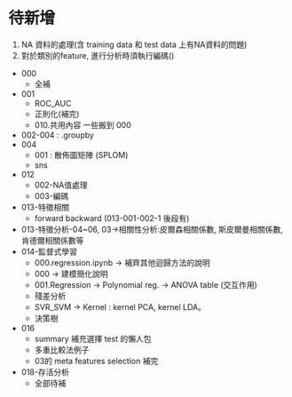 # 待新增

1. NA 資料的處理(含 training data 和 test data 上有NA資料的問題)
2. 對於類別的feature, 進行分析時須執行編碼()

* 000
  * 全補
* 001
  * ROC_AUC
  * 正則化(補完)
  * 010.共用內容 一些搬到 000
* 002-004 : .groupby
* 004
  * 001 : 散佈圖矩陣 (SPLOM)
  * sns
* 012
  * 002-NA值處理
  * 003-編碼
* 013-特徵相關
  * forward backward (013-001-002-1 後段有)
* 013-特徵分析-04~06, 03->相關性分析:皮爾森相關係數, 斯皮爾曼相關係數, 肯德爾相關係數等
* 014-監督式學習
  * 000.regression.ipynb -> 補齊其他迴歸方法的說明
  * 000 -> 建模簡化說明
  * 001.Regression -> Polynomial reg. -> ANOVA table (交互作用)
  * 殘差分析
  * SVR_SVM -> Kernel : kernel PCA, kernel LDA。
  * 決策樹
* 016
  * summary 補充選擇 test 的懶人包
  * 多重比較法例子
  * 03的 meta features selection 補完
* 018-存活分析
  * 全部待補
